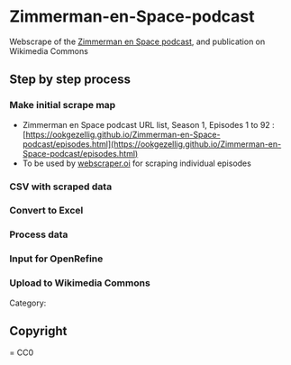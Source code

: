 # Zimmerman-en-Space-podcast
Webscrape of the [Zimmerman en Space podcast](https://www.buzzsprout.com/2096278), and publication on Wikimedia Commons

## Step by step process

### Make initial scrape map 
* Zimmerman en Space podcast URL list, Season 1, Episodes 1 to 92 : [https://ookgezellig.github.io/Zimmerman-en-Space-podcast/episodes.html](https://ookgezellig.github.io/Zimmerman-en-Space-podcast/episodes.html)
* To be used by [webscraper.oi](https://webscraper.io/) for scraping individual episodes

### CSV with scraped data

### Convert to Excel

### Process data

### Input for OpenRefine

### Upload to Wikimedia Commons
 Category: 

## Copyright 
= CC0
